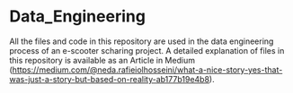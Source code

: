 # Data_Engineering
All the files and code in this repository are used in the data engineering process of an e-scooter scharing project. A detailed explanation of files in this repository is 
available as an Article in Medium (https://medium.com/@neda.rafieiolhosseini/what-a-nice-story-yes-that-was-just-a-story-but-based-on-reality-ab177b19e4b8). 
